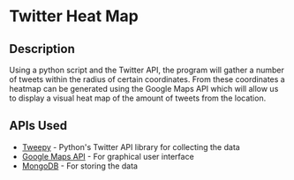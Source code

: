 # Twitter Heat Map

## Description
Using a python script and the Twitter API, the program will gather a number of tweets within the radius of certain coordinates. From these coordinates a heatmap can be generated using the Google Maps API which will allow us to display a visual heat map of the amount of tweets from the location. 

## APIs Used 
* [Tweepy](http://tweepy.readthedocs.io/en/v3.5.0/) - Python's Twitter API library for collecting the data
* [Google Maps API](https://developers.google.com/maps/documentation/javascript/tutorial) - For graphical user interface
* [MongoDB](https://www.mongodb.com/) - For storing the data
